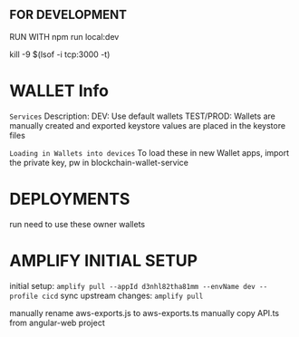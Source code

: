 ## FOR DEVELOPMENT

RUN WITH
npm run local:dev

kill -9 $(lsof -i tcp:3000 -t)

# WALLET Info

`Services`
Description:
DEV: Use default wallets
TEST/PROD: Wallets are manually created and exported keystore values are placed in the keystore files

`Loading in Wallets into devices`
To load these in new Wallet apps, import the private key, pw in blockchain-wallet-service

# DEPLOYMENTS

run
need to use these owner wallets

# AMPLIFY INITIAL SETUP

initial setup: `amplify pull --appId d3nhl82tha81mm --envName dev --profile cicd`
sync upstream changes: `amplify pull`

manually rename aws-exports.js to aws-exports.ts
manually copy API.ts from angular-web project
